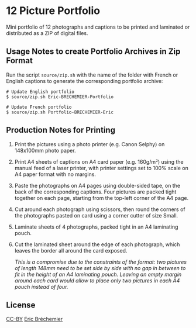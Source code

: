 # 12 Picture Portfolio

Mini portfolio of 12 photographs and captions to be printed
and laminated or distributed as a ZIP of digital files.

## Usage Notes to create Portfolio Archives in Zip Format

Run the script `source/zip.sh` with the name of the folder
with French or English captions to generate the corresponding
portfolio archive:

```
# Update English portfolio
$ source/zip.sh Eric-BRECHEMIER-Portfolio

# Update French portfolio
$ source/zip.sh Portfolio-BRECHEMIER-Eric
```

## Production Notes for Printing

1. Print the pictures using a photo printer (e.g. Canon Selphy)
   on 148x100mm photo paper.

2. Print A4 sheets of captions on A4 card paper (e.g. 160g/m²)
   using the manual feed of a laser printer, with printer
   settings set to 100% scale on A4 paper format with no margins.

3. Paste the photographs on A4 pages using double-sided tape, on the
   back of the corresponding captions. Four pictures are packed tight
   together on each page, starting from the top-left corner of the A4 page.

4. Cut around each photograph using scissors, then round the corners
   of the photographs pasted on card using a corner cutter of size Small.

5. Laminate sheets of 4 photographs,
   packed tight in an A4 laminating pouch.

6. Cut the laminated sheet around the edge of each photograph,
   which leaves the border all around the card exposed.

   *This is a compromise due to the constraints of the format:
   two pictures of length 148mm need to be set side by side with
   no gap in between to fit in the height of an A4 laminating pouch.
   Leaving an empty margin around each card would allow to place only
   two pictures in each A4 pouch instead of four.*

## License

[CC-BY][] [Eric Bréchemier][ATTRIBUTION]

[CC-BY]: https://creativecommons.org/licenses/by/4.0/
[ATTRIBUTION]: https://github.com/eric-brechemier/12-picture-portfolio
